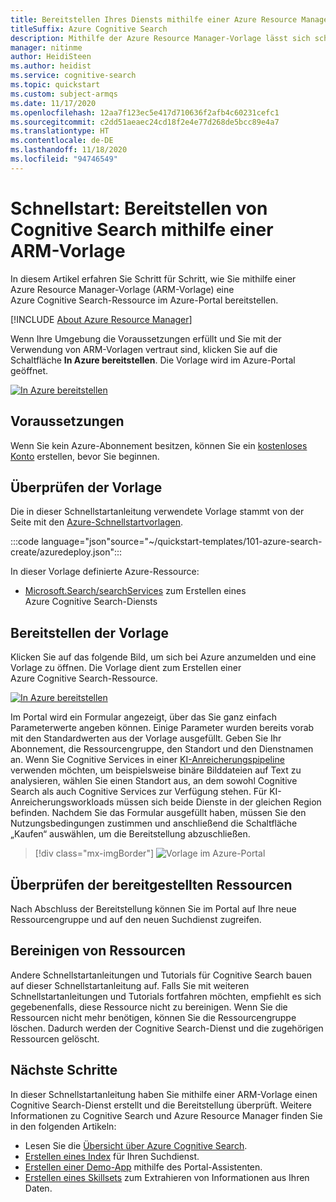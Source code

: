 ```yaml
---
title: Bereitstellen Ihres Diensts mithilfe einer Azure Resource Manager-Vorlage
titleSuffix: Azure Cognitive Search
description: Mithilfe der Azure Resource Manager-Vorlage lässt sich schnell eine Azure Cognitive Search-Dienstinstanz bereitstellen.
manager: nitinme
author: HeidiSteen
ms.author: heidist
ms.service: cognitive-search
ms.topic: quickstart
ms.custom: subject-armqs
ms.date: 11/17/2020
ms.openlocfilehash: 12aa7f123ec5e417d710636f2afb4c60231cefc1
ms.sourcegitcommit: c2dd51aeaec24cd18f2e4e77d268de5bcc89e4a7
ms.translationtype: HT
ms.contentlocale: de-DE
ms.lasthandoff: 11/18/2020
ms.locfileid: "94746549"
---
```

# <a name="quickstart-deploy-cognitive-search-using-an-arm-template"></a>Schnellstart: Bereitstellen von Cognitive Search mithilfe einer ARM-Vorlage

In diesem Artikel erfahren Sie Schritt für Schritt, wie Sie mithilfe einer Azure Resource Manager-Vorlage (ARM-Vorlage) eine Azure Cognitive Search-Ressource im Azure-Portal bereitstellen.

[!INCLUDE [About Azure Resource Manager](../../includes/resource-manager-quickstart-introduction.md)]

Wenn Ihre Umgebung die Voraussetzungen erfüllt und Sie mit der Verwendung von ARM-Vorlagen vertraut sind, klicken Sie auf die Schaltfläche **In Azure bereitstellen**. Die Vorlage wird im Azure-Portal geöffnet.

[![In Azure bereitstellen](../media/template-deployments/deploy-to-azure.svg)](https://portal.azure.com/#create/Microsoft.Template/uri/https%3A%2F%2Fraw.githubusercontent.com%2Fazure%2Fazure-quickstart-templates%2Fmaster%2F101-azure-search-create%2Fazuredeploy.json)

## <a name="prerequisites"></a>Voraussetzungen

Wenn Sie kein Azure-Abonnement besitzen, können Sie ein [kostenloses Konto](https://azure.microsoft.com/free/?WT.mc_id=A261C142F) erstellen, bevor Sie beginnen.

## <a name="review-the-template"></a>Überprüfen der Vorlage

Die in dieser Schnellstartanleitung verwendete Vorlage stammt von der Seite mit den [Azure-Schnellstartvorlagen](https://azure.microsoft.com/resources/templates/101-azure-search-create/).

:::code language="json"source="~/quickstart-templates/101-azure-search-create/azuredeploy.json":::

In dieser Vorlage definierte Azure-Ressource:

- [Microsoft.Search/searchServices](/azure/templates/Microsoft.Search/searchServices) zum Erstellen eines Azure Cognitive Search-Diensts

## <a name="deploy-the-template"></a>Bereitstellen der Vorlage

Klicken Sie auf das folgende Bild, um sich bei Azure anzumelden und eine Vorlage zu öffnen. Die Vorlage dient zum Erstellen einer Azure Cognitive Search-Ressource.

[![In Azure bereitstellen](../media/template-deployments/deploy-to-azure.svg)](https://portal.azure.com/#create/Microsoft.Template/uri/https%3A%2F%2Fraw.githubusercontent.com%2Fazure%2Fazure-quickstart-templates%2Fmaster%2F101-azure-search-create%2Fazuredeploy.json)

Im Portal wird ein Formular angezeigt, über das Sie ganz einfach Parameterwerte angeben können. Einige Parameter wurden bereits vorab mit den Standardwerten aus der Vorlage ausgefüllt. Geben Sie Ihr Abonnement, die Ressourcengruppe, den Standort und den Dienstnamen an. Wenn Sie Cognitive Services in einer [KI-Anreicherungspipeline](cognitive-search-concept-intro.md) verwenden möchten, um beispielsweise binäre Bilddateien auf Text zu analysieren, wählen Sie einen Standort aus, an dem sowohl Cognitive Search als auch Cognitive Services zur Verfügung stehen. Für KI-Anreicherungsworkloads müssen sich beide Dienste in der gleichen Region befinden. Nachdem Sie das Formular ausgefüllt haben, müssen Sie den Nutzungsbedingungen zustimmen und anschließend die Schaltfläche „Kaufen“ auswählen, um die Bereitstellung abzuschließen.

> [!div class="mx-imgBorder"]
> ![Vorlage im Azure-Portal](./media/search-get-started-arm/arm-portalscrnsht.png)

## <a name="review-deployed-resources"></a>Überprüfen der bereitgestellten Ressourcen

Nach Abschluss der Bereitstellung können Sie im Portal auf Ihre neue Ressourcengruppe und auf den neuen Suchdienst zugreifen.

## <a name="clean-up-resources"></a>Bereinigen von Ressourcen

Andere Schnellstartanleitungen und Tutorials für Cognitive Search bauen auf dieser Schnellstartanleitung auf. Falls Sie mit weiteren Schnellstartanleitungen und Tutorials fortfahren möchten, empfiehlt es sich gegebenenfalls, diese Ressource nicht zu bereinigen. Wenn Sie die Ressourcen nicht mehr benötigen, können Sie die Ressourcengruppe löschen. Dadurch werden der Cognitive Search-Dienst und die zugehörigen Ressourcen gelöscht.

## <a name="next-steps"></a>Nächste Schritte

In dieser Schnellstartanleitung haben Sie mithilfe einer ARM-Vorlage einen Cognitive Search-Dienst erstellt und die Bereitstellung überprüft. Weitere Informationen zu Cognitive Search und Azure Resource Manager finden Sie in den folgenden Artikeln:

- Lesen Sie die [Übersicht über Azure Cognitive Search](search-what-is-azure-search.md).
- [Erstellen eines Index](search-get-started-portal.md) für Ihren Suchdienst.
- [Erstellen einer Demo-App](search-create-app-portal.md) mithilfe des Portal-Assistenten.
- [Erstellen eines Skillsets](cognitive-search-quickstart-blob.md) zum Extrahieren von Informationen aus Ihren Daten.
